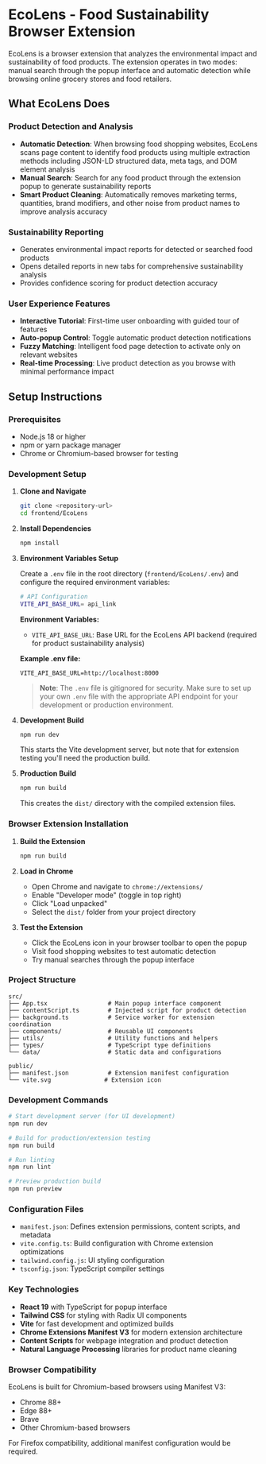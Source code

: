 # EcoLens - Food Sustainability Browser Extension

EcoLens is a browser extension that analyzes the environmental impact and sustainability of food products. The extension operates in two modes: manual search through the popup interface and automatic detection while browsing online grocery stores and food retailers.

## What EcoLens Does

### Product Detection and Analysis

-   **Automatic Detection**: When browsing food shopping websites, EcoLens scans page content to identify food products using multiple extraction methods including JSON-LD structured data, meta tags, and DOM element analysis
-   **Manual Search**: Search for any food product through the extension popup to generate sustainability reports
-   **Smart Product Cleaning**: Automatically removes marketing terms, quantities, brand modifiers, and other noise from product names to improve analysis accuracy

### Sustainability Reporting

-   Generates environmental impact reports for detected or searched food products
-   Opens detailed reports in new tabs for comprehensive sustainability analysis
-   Provides confidence scoring for product detection accuracy

### User Experience Features

-   **Interactive Tutorial**: First-time user onboarding with guided tour of features
-   **Auto-popup Control**: Toggle automatic product detection notifications
-   **Fuzzy Matching**: Intelligent food page detection to activate only on relevant websites
-   **Real-time Processing**: Live product detection as you browse with minimal performance impact

## Setup Instructions

### Prerequisites

-   Node.js 18 or higher
-   npm or yarn package manager
-   Chrome or Chromium-based browser for testing

### Development Setup

1. **Clone and Navigate**

    ```bash
    git clone <repository-url>
    cd frontend/EcoLens
    ```

2. **Install Dependencies**

    ```bash
    npm install
    ```

3. **Environment Variables Setup**

    Create a `.env` file in the root directory (`frontend/EcoLens/.env`) and configure the required environment variables:

    ```bash
    # API Configuration
    VITE_API_BASE_URL= api_link
    ```

    **Environment Variables:**

    - `VITE_API_BASE_URL`: Base URL for the EcoLens API backend (required for product sustainability analysis)

    **Example .env file:**

    ```env
    VITE_API_BASE_URL=http://localhost:8000
    ```

    > **Note**: The `.env` file is gitignored for security. Make sure to set up your own `.env` file with the appropriate API endpoint for your development or production environment.

4. **Development Build**

    ```bash
    npm run dev
    ```

    This starts the Vite development server, but note that for extension testing you'll need the production build.

5. **Production Build**
    ```bash
    npm run build
    ```
    This creates the `dist/` directory with the compiled extension files.

### Browser Extension Installation

1. **Build the Extension**

    ```bash
    npm run build
    ```

2. **Load in Chrome**

    - Open Chrome and navigate to `chrome://extensions/`
    - Enable "Developer mode" (toggle in top right)
    - Click "Load unpacked"
    - Select the `dist/` folder from your project directory

3. **Test the Extension**
    - Click the EcoLens icon in your browser toolbar to open the popup
    - Visit food shopping websites to test automatic detection
    - Try manual searches through the popup interface

### Project Structure

```
src/
├── App.tsx                 # Main popup interface component
├── contentScript.ts        # Injected script for product detection
├── background.ts           # Service worker for extension coordination
├── components/             # Reusable UI components
├── utils/                  # Utility functions and helpers
├── types/                  # TypeScript type definitions
└── data/                   # Static data and configurations

public/
├── manifest.json           # Extension manifest configuration
└── vite.svg               # Extension icon
```

### Development Commands

```bash
# Start development server (for UI development)
npm run dev

# Build for production/extension testing
npm run build

# Run linting
npm run lint

# Preview production build
npm run preview
```

### Configuration Files

-   `manifest.json`: Defines extension permissions, content scripts, and metadata
-   `vite.config.ts`: Build configuration with Chrome extension optimizations
-   `tailwind.config.js`: UI styling configuration
-   `tsconfig.json`: TypeScript compiler settings

### Key Technologies

-   **React 19** with TypeScript for popup interface
-   **Tailwind CSS** for styling with Radix UI components
-   **Vite** for fast development and optimized builds
-   **Chrome Extensions Manifest V3** for modern extension architecture
-   **Content Scripts** for webpage integration and product detection
-   **Natural Language Processing** libraries for product name cleaning

### Browser Compatibility

EcoLens is built for Chromium-based browsers using Manifest V3:

-   Chrome 88+
-   Edge 88+
-   Brave
-   Other Chromium-based browsers

For Firefox compatibility, additional manifest configuration would be required.

